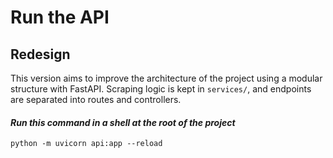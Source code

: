 # Run the API

## Redesign

This version aims to improve the architecture of the project using a modular structure with FastAPI.
Scraping logic is kept in `services/`, and endpoints are separated into routes and controllers.

#### _Run this command in a shell at the root of the project_

```shell
python -m uvicorn api:app --reload
```
